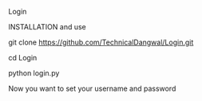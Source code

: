 Login

INSTALLATION and use

git clone https://github.com/TechnicalDangwal/Login.git

cd Login

python login.py

Now you want to set your username and password
